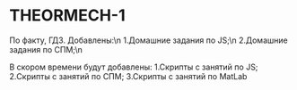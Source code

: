 # THEORMECH-1

По факту, ГДЗ.
Добавлены:\n
1.Домашние задания по JS;\n
2.Домашние задания по СПМ;\n

В скором времени будут добавлены:
1.Скрипты с занятий по JS;
2.Скрипты с занятий по СПМ;
3.Скрипты с занятий по MatLab
